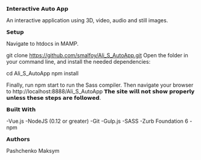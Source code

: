 𝗜𝗻𝘁𝗲𝗿𝗮𝗰𝘁𝗶𝘃𝗲 𝗔𝘂𝘁𝗼 𝗔𝗽𝗽

An interactive application using 3D, video, audio and still images.

𝗦𝗲𝘁𝘂𝗽

Navigate to htdocs in MAMP.

git clone https://github.com/smalfoy/Ali_S_AutoApp.git
Open the folder in your command line, and install the needed dependencies:

cd Ali_S_AutoApp
npm install

Finally, run npm start to run the Sass compiler. Then navigate your browser to http://localhost:8888/Ali_S_AutoApp 𝗧𝗵𝗲 𝘀𝗶𝘁𝗲 𝘄𝗶𝗹𝗹 𝗻𝗼𝘁 𝘀𝗵𝗼𝘄 𝗽𝗿𝗼𝗽𝗲𝗿𝗹𝘆 𝘂𝗻𝗹𝗲𝘀𝘀 𝘁𝗵𝗲𝘀𝗲 𝘀𝘁𝗲𝗽𝘀 𝗮𝗿𝗲 𝗳𝗼𝗹𝗹𝗼𝘄𝗲𝗱.

𝗕𝘂𝗶𝗹𝘁 𝗪𝗶𝘁𝗵

-Vue.js
-NodeJS (0.12 or greater)
-Git
-Gulp.js
-SASS
-Zurb Foundation 6
-npm

𝗔𝘂𝘁𝗵𝗼𝗿𝘀

Pashchenko Maksym

